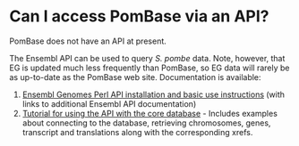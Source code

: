 # Can I access PomBase via an API?
<!-- pombase_categories: Tools and resources -->

PomBase does not have an API at present.

The Ensembl API can be used to query *S. pombe* data. Note, however,
that EG is updated much less frequently than PomBase, so EG data will
rarely be as up-to-date as the PomBase web site. Documentation is
available:

1.  [Ensembl Genomes Perl API installation and basic use instructions](http://ensemblgenomes.org/info/access/eg_api) (with links to additional Ensembl API documentation)
2.  [Tutorial for using the API with the core database](http://www.ensembl.org/info/docs/api/core/core_tutorial.html) -
    Includes examples about connecting to the database, retrieving
    chromosomes, genes, transcript and translations along with the
    corresponding xrefs.

